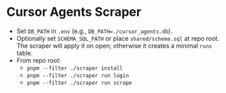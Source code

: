 # Cursor Agents Scraper

- Set `DB_PATH` in `.env` (e.g., `DB_PATH=./cursor_agents.db`).
- Optionally set `SCHEMA_SQL_PATH` or place `shared/schema.sql` at repo root. The scraper will apply it on open; otherwise it creates a minimal `runs` table.
- From repo root:
  - `pnpm --filter ./scraper install`
  - `pnpm --filter ./scraper run login`
  - `pnpm --filter ./scraper run scrape`
